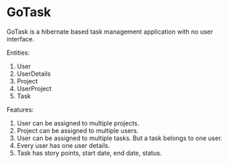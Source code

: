 # GoTask

GoTask is a hibernate based task management application with no user interface. 

Entities:


1. User 
2. UserDetails
3. Project
4. UserProject
5. Task


Features:


1. User can be assigned to multiple projects.
2. Project can be assigned to multiple users.
3. User can be assigned to multiple tasks. But a task belongs to one user.
4. Every user has one user details.
5. Task has story points, start date, end date, status.

